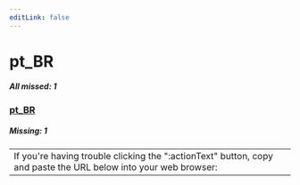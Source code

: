 ```yaml
---
editLink: false
---
```


# pt_BR

##### All missed: 1


### [pt_BR](https://github.com/Laravel-Lang/lang/blob/main/locales/pt_BR/pt_BR.json)

##### Missing: 1

<table >
<tr><td align="left" >
If you're having trouble clicking the ":actionText" button, copy and paste the URL below
into your web browser:
</td>
</tr>

</table>


